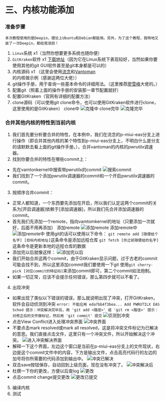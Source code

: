 # 三、内核功能添加
### 准备步骤
`本次教程使用的是Deepin，理论上Ubuntu和Debian都能用。另外，为了这个教程，我特地又装了一次Deepin，都给我泪目！`
1. `Linux`系统 x1（当然你想要更多系统也随你便）
2. `GitKraken`软件 x1 [下载地址](https://www.gitkraken.com/download)（因为它在Linux系统下表现较好，当然如果你要使用其他的git GUI软件甚至是git本身都是可以的）
3. 内核源码 x1 （这里会使用[流念](https://github.com/wloot)和[Vantoman](https://github.com/vantoman)的内核做示例（感谢这两位大佬））
4. git操作手册，用于查询一些基本命令的详细用法。（这里推荐[廖雪峰](https://www.liaoxuefeng.com/wiki/896043488029600)大佬的。）
5. 配置git（照着上面的操作手册的安装那一章节配置就好）
6. 配置GitKraken（官网有详细的配置方法）
7. clone源码（可以使用git clone命令，也可以使用GitKraken软件进行clone，这里使用的是GitKraken）
clone中
![克隆中](https://raw.githubusercontent.com/grislux55/Android_Kernel_Magic/master/images/cloning.png)
clone完毕
![克隆完毕](https://raw.githubusercontent.com/grislux55/Android_Kernel_Magic/master/images/cloned.png)
### 合并其他内核的特性到当前内核
1. 我们首先要分析要合并的特性，在本例中，我们在流念的p-miui-eas分支上进行操作（即合并其他内核的某个特性到p-miui-eas分支上，不明白什么是分支的请默默去看上面的git操作手册。），合并vantoman的内核的pwrutilx调速器。
2. 找到你要合并的特性在哪些commit上：
  - 先在vamtonkernel中搜索带pwrutilx的commit
![搜索commit](https://raw.githubusercontent.com/grislux55/Android_Kernel_Magic/master/images/search_commit.png)
  - 我们找到了一个添加pwrutilx调速器的commit和一个开启pwrutilx调速器的commit。
3. 按顺序合并commit：
  - 正常人都知道，一个东西要先添加在开启，所以我们认定这两个commit的关系为[开启调速器]依赖于[添加调速器]，所以我们先合并添加调速器的commit。
  - 首先我们先添加一个remote，指向vamtomkernel的地址（只要添加一次就好，后面不用再添加）
  添加remote
  ![添加remote](https://raw.githubusercontent.com/grislux55/Android_Kernel_Magic/master/images/add_remote.png)
  添加remote中
  ![添加remote中](https://raw.githubusercontent.com/grislux55/Android_Kernel_Magic/master/images/adding_remote.png)
  使用git的话可以使用以下命令：
  `git remote add [随便给个名字] [目标内核地址]`这条命令是添加远程仓库
  `git fetch [你之前随便给的名字]`这条命令是更新本地的远程仓库的数据
  - 添加完以后就像这样：
![添加完以后](https://raw.githubusercontent.com/grislux55/Android_Kernel_Magic/master/images/added_remote.png)
  - 我们开始合并这两个commit，由于GitKraken显示问题，过于古老的commit可能会找不到，所以这里添加commit我们要使用一下git
  使用`git cherry-pick [对应commit的特征码]`来添加commit即可，第二个commit如法炮制。
  - 如果一切正常，应该不会提示任何错误，那么第四步就可以不看了。
4. 出现冲突
  - 如果出现了类似以下错误的错误，那么就说明出现了冲突，打开GitKraken，软件会自动侦测到冲突
`error: 不能应用 eda7bb4f3bea... Add PWRUTILX EAS Sched
提示：冲突解决完毕后，用 'git add <路径>' 或 'git rm <路径>'
提示：对修正后的文件做标记，然后用 'git commit' 提交`
![侦测到冲突](https://raw.githubusercontent.com/grislux55/Android_Kernel_Magic/master/images/found_conflict.png)
  - 点击View Conflict进入处理冲突界面
![冲突界面](https://raw.githubusercontent.com/grislux55/Android_Kernel_Magic/master/images/conflict.png)
  - 不要点击mark resolved或mark all resolved，这是将冲突文件标记为已解决的意思。我们直接点击文件，这里只有一个冲突文件，所以开始解决这个冲突。
![进入冲突解决界面](https://raw.githubusercontent.com/grislux55/Android_Kernel_Magic/master/images/makefile_conflict.png)
  - 解释一下这个界面，左边这个窗口是当前在p-miui-eas分支上的文件现状，右边是这个commit文件中的内容，下方是输出文件，点击高亮代码行的左边的加号将你所需要的代码添加到输出中。
![冲突已解决](https://raw.githubusercontent.com/grislux55/Android_Kernel_Magic/master/images/resolved.png)
  - 双击save按钮保存，自动回到上级页面，现在没有冲突了。
![冲突解决后](https://raw.githubusercontent.com/grislux55/Android_Kernel_Magic/master/images/no_conflict.png)
  - 杜撰一下你的更改，方便以后查log
![更改](https://raw.githubusercontent.com/grislux55/Android_Kernel_Magic/master/images/commit.png)
  - 点击commit change提交更改
![更改已提交](https://raw.githubusercontent.com/grislux55/Android_Kernel_Magic/master/images/commited.png)
5. 编译内核
6. 测试